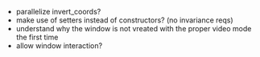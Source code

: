- parallelize invert_coords?
- make use of setters instead of constructors? (no invariance reqs)
- understand why the window is not vreated with the proper video mode the first time
- allow window interaction?
